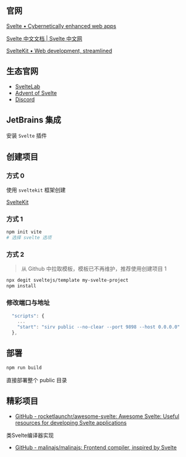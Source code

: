 ## 官网

[Svelte • Cybernetically enhanced web apps](https://svelte.dev/)

[Svelte 中文文档 | Svelte 中文网](https://www.svelte.cn/)

[SvelteKit • Web development, streamlined](https://kit.svelte.dev/)

## 生态官网

- [SvelteLab](https://www.sveltelab.dev/)
- [Advent of Svelte](https://advent.sveltesociety.dev/)
- [Discord](https://discord.com/channels/457912077277855764/1179937338751725659)

## JetBrains 集成

安装 `Svelte` 插件

## 创建项目

### 方式 0

使用 `sveltekit` 框架创建

[SvelteKit](../SvelteKit/SvelteKit.md#创建)

### 方式 1

```bash
npm init vite
# 选择 svelte 选项
```

### 方式 2

> 从 Github 中拉取模板，模板已不再维护，推荐使用创建项目 1

```bash
npx degit sveltejs/template my-svelte-project
npm install
```



### 修改端口与地址

```js
  "scripts": {
	...
    "start": "sirv public --no-clear --port 9898 --host 0.0.0.0"
  },
```

## 部署

```bash
npm run build
```

直接部署整个 public 目录

## 精彩项目

- [GitHub - rocketlaunchr/awesome-svelte: Awesome Svelte: Useful resources for developing Svelte applications](https://github.com/rocketlaunchr/awesome-svelte)

类Svelte编译器实现
- [GitHub - malinajs/malinajs: Frontend compiler, inspired by Svelte](https://github.com/malinajs/malinajs)